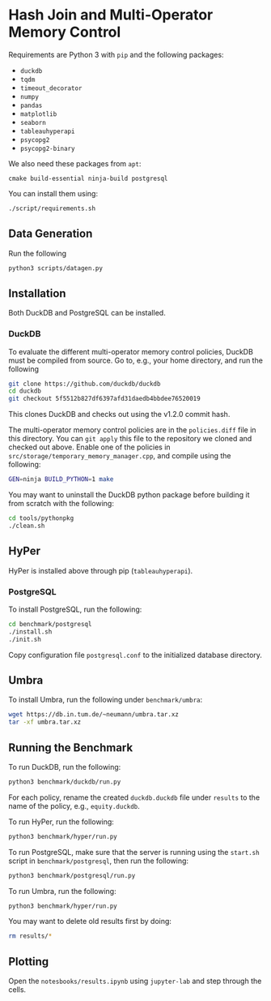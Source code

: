 # Hash Join and Multi-Operator Memory Control
Requirements are Python 3 with `pip` and the following packages:
 * `duckdb`
 * `tqdm`
 * `timeout_decorator`
 * `numpy`
 * `pandas`
 * `matplotlib`
 * `seaborn`
 * `tableauhyperapi`
 * `psycopg2`
 * `psycopg2-binary`

We also need these packages from `apt`:
```
cmake build-essential ninja-build postgresql
```

You can install them using:
```sh
./script/requirements.sh
```

## Data Generation
Run the following
```sh
python3 scripts/datagen.py
```

## Installation
Both DuckDB and PostgreSQL can be installed.

### DuckDB
To evaluate the different multi-operator memory control policies, DuckDB must be compiled from source.
Go to, e.g., your home directory, and run the following
```sh
git clone https://github.com/duckdb/duckdb
cd duckdb
git checkout 5f5512b827df6397afd31daedb4bbdee76520019
```
This clones DuckDB and checks out using the v1.2.0 commit hash.

The multi-operator memory control policies are in the `policies.diff` file in this directory.
You can `git apply` this file to the repository we cloned and checked out above.
Enable one of the policies in `src/storage/temporary_memory_manager.cpp`, and compile using the following:
```sh
GEN=ninja BUILD_PYTHON=1 make
```
You may want to uninstall the DuckDB python package before building it from scratch with the following:
```sh
cd tools/pythonpkg
./clean.sh
```

## HyPer
HyPer is installed above through pip (`tableauhyperapi`).

### PostgreSQL
To install PostgreSQL, run the following:
```sh
cd benchmark/postgresql
./install.sh
./init.sh
```
Copy configuration file `postgresql.conf` to the initialized database directory.

## Umbra
To install Umbra, run the following under `benchmark/umbra`:
```sh
wget https://db.in.tum.de/~neumann/umbra.tar.xz
tar -xf umbra.tar.xz
```

## Running the Benchmark
To run DuckDB, run the following:
```sh
python3 benchmark/duckdb/run.py
```
For each policy, rename the created `duckdb.duckdb` file under `results` to the name of the policy, e.g., `equity.duckdb`.

To run HyPer, run the following:
```sh
python3 benchmark/hyper/run.py
```

To run PostgreSQL, make sure that the server is running using the `start.sh` script in `benchmark/postgresql`, then run the following:
```sh
python3 benchmark/postgresql/run.py
```

To run Umbra, run the following:
```sh
python3 benchmark/hyper/run.py
```

You may want to delete old results first by doing:
```sh
rm results/*
```

## Plotting
Open the `notesbooks/results.ipynb` using `jupyter-lab` and step through the cells.